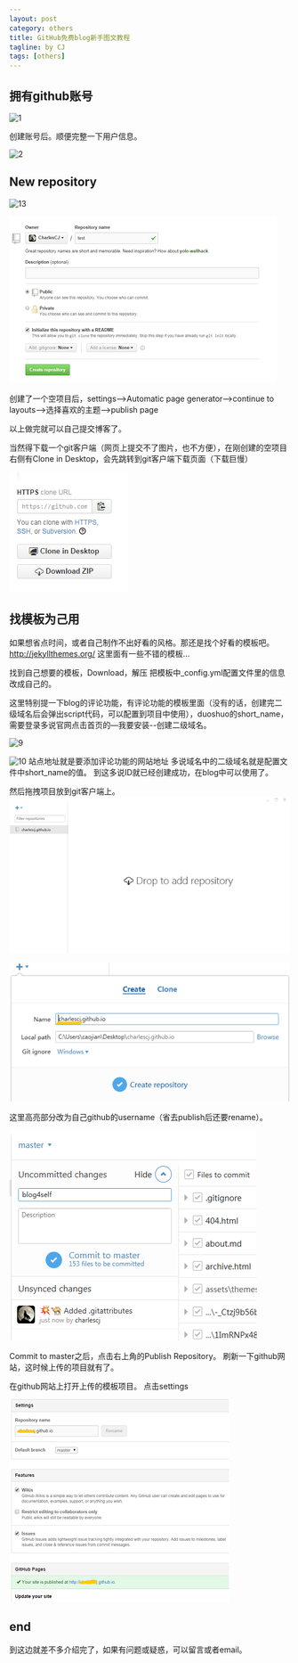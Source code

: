 ```yaml
---
layout: post
category: others
title: GitHub免费blog新手图文教程
tagline: by CJ
tags: [others]
---
```

  
## 拥有github账号

![1](http://charlescj.github.io/assets/themes/Snail/img/firstGitHubBlog/1.png)

创建账号后。顺便完整一下用户信息。

<!--more-->

![2](http://charlescj.github.io/assets/themes/Snail/img/firstGitHubBlog/2.png)

  
## New repository

![13](../assets/themes/Snail/img/firstGitHubBlog/13.png)

![11](../assets/themes/Snail/img/firstGitHubBlog/11.png)

创建了一个空项目后，settings-->Automatic page generator-->continue to layouts-->选择喜欢的主题-->publish page

以上做完就可以自己提交博客了。

当然得下载一个git客户端（网页上提交不了图片，也不方便），在刚创建的空项目右侧有Clone in Desktop，会先跳转到git客户端下载页面（下载巨慢）

![3](../assets/themes/Snail/img/firstGitHubBlog/3.png)
  
## 找模板为己用
如果想省点时间，或者自己制作不出好看的风格。那还是找个好看的模板吧。
http://jekyllthemes.org/
这里面有一些不错的模板…

找到自己想要的模板，Download，解压
把模板中_config.yml配置文件里的信息改成自己的。

这里特别提一下blog的评论功能，有评论功能的模板里面（没有的话，创建完二级域名后会弹出script代码，可以配置到项目中使用），duoshuo的short_name，需要登录多说官网点击首页的—我要安装--创建二级域名。

![9](../assets/themes/Snail/img/firstGitHubBlog/9.png)

![10](../assets/themes/Snail/img/firstGitHubBlog/10.png)
站点地址就是要添加评论功能的网站地址
多说域名中的二级域名就是配置文件中short_name的值。
到这多说ID就已经创建成功，在blog中可以使用了。

然后拖拽项目放到git客户端上。
![4](../assets/themes/Snail/img/firstGitHubBlog/4.png)

![5](../assets/themes/Snail/img/firstGitHubBlog/5.png)

这里高亮部分改为自己github的username（省去publish后还要rename）。

![6](../assets/themes/Snail/img/firstGitHubBlog/6.png)

Commit to master之后，点击右上角的Publish Repository。
刷新一下github网站，这时候上传的项目就有了。

在github网站上打开上传的模板项目。
点击settings

![14](../assets/themes/Snail/img/firstGitHubBlog/14.png)
  
## end

到这边就差不多介绍完了，如果有问题或疑惑，可以留言或者email。
